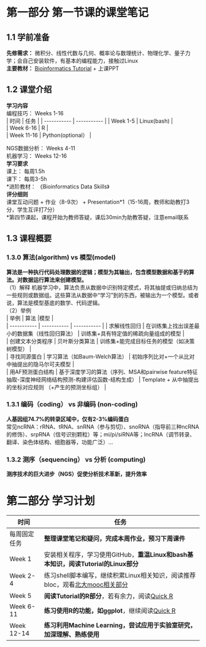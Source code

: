 # 第一部分 第一节课的课堂笔记
## 1.1 学前准备  
**先修需求：** 微积分、线性代数与几何、概率论与数理统计、物理化学、量子力学；会自己安装软件，有基本的编程能力，接触过Linux  
**主要教材：** [Bioinformatics Tutorial](https://book.ncrnalab.org/teaching/) + 上课PPT  

## 1.2 课堂介绍  
**学习内容**  
编程技巧： Weeks 1-16  
| 时间        | 任务        |
| ----------- | ----------- |
| Week 1-5      | Linux(bash)     |  
| Week 6-16   | R   |  
| Week 11-16   | Python(optional）  |  

NGS数据分析： Weeks 4-11   
机器学习： Weeks 12-16  
**学习要求**  
课上： 每周1.5h    
课下： 每周3-5h  
\*进阶教材： 《Bioinformatics Data Skills》  
**评分细则**  
课堂互动问题 + 作业（8-9次） + Presentation*1（15-16周，教师和助教打3分，学生互评打7分）  
\*第四节课起，课程开始为教师答疑，课后30min为助教答疑，注意email联系  

## 1.3 课程概要  
### 1.3.0 算法(algorithm) vs 模型(model)  
**算法是一种执行代码处理数据的逻辑；模型为其输出，包含模型数据和基于的算法。对数据运行算法来创建模型。**  
（1）解释  机器学习中，算法负责从数据中识别特定模式，将其抽提或归纳总结为一些规则或数据组。这些算法从数据中“学习”到的东西，被输出为一个模型。或者说，算法是模型基底的数学、代码逻辑。  
（2）举例  
| 举例        | 算法        |模型       |  
| ----------- | ----------- | ----------- |
| 求解线性回归      | 在训练集上找出误差最小的数据集（线性回归算法）     | 训练集+具有特定值的稀疏向量组成的模型    |    
| 创建文本分类程序      | 贝叶斯分类算法     | 训练集+能完成目标任务的模型（如决策树模型）    |  
| 寻找同源蛋白   | 学习算法（如Baum-Welch算法）  |  初始序列比对+一个从比对中抽提出的隐马尔可夫模型    |  
| 用AF预测蛋白结构  | 基于深度学习的算法（序列、MSA和pairwise feature特征抽取-深度神经网络结构预测-构建评估函数-结构生成） |  Template + 从中抽提出的坐标对应规则 （+产生的预测坐标组） |  

### 1.3.1 编码（coding） vs 非编码 (non-coding)  
**人基因组74.7%的转录区域中，仅有2-3%编码蛋白**  
常见ncRNA：rRNA、tRNA、snRNA（参与剪切）、snoRNA（指导前三种ncRNA的修饰）、srpRNA（信号识别颗粒）等；mi/pi/siRNA等；lncRNA（调节转录、翻译、染色体结构、细胞器等，功能广泛）...

### 1.3.2 测序（sequencing） vs 分析 (computing)  
**测序技术的巨大进步（NGS）促使分析技术革新，提升效率**

# 第二部分 学习计划
| 时间        | 任务        |
| ----------- | ----------- |
| 每周固定任务    | **整理课堂笔记和疑问，完成本周作业，预习下周课件**     |  
| Week 1     | 安装相关程序，学习使用GitHub，**重温Linux和bash基本知识，阅读Tutorial的Linux部分**    |  
| Week 2-4   | 练习shell脚本编写，继续积累Linux相关知识，阅读推荐bloc，观看[北大mooc相关部分](https://www.bilibili.com/video/BV1hx411U7cL/?spm_id_from=333.337.search-card.all.click&vd_source=fa07e929b15362328bac7051e0bd62ee/)   |  
| Week 5  |  **阅读Tutorial的R部分**，若有余力，阅读[Quick R](https://www.statmethods.net/)  |  
| Week 6-11  |  **练习使用R的功能，如ggplot**，继续阅读[Quick R](https://www.statmethods.net/)  |  
| Week 12-14  |  **练习利用Machine Learning，尝试应用于实验室研究，加深理解、熟练使用** |  



